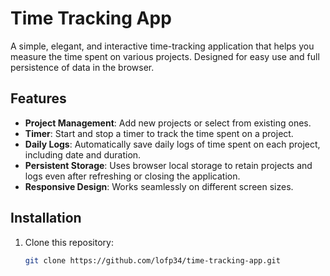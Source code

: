 # Time Tracking App

A simple, elegant, and interactive time-tracking application that helps you measure the time spent on various projects. Designed for easy use and full persistence of data in the browser.

## Features

- **Project Management**: Add new projects or select from existing ones.
- **Timer**: Start and stop a timer to track the time spent on a project.
- **Daily Logs**: Automatically save daily logs of time spent on each project, including date and duration.
- **Persistent Storage**: Uses browser local storage to retain projects and logs even after refreshing or closing the application.
- **Responsive Design**: Works seamlessly on different screen sizes.

## Installation

1. Clone this repository:
   ```bash
   git clone https://github.com/lofp34/time-tracking-app.git
